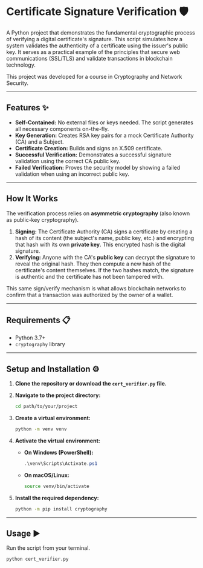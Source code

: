# Certificate Signature Verification 🛡️

A Python project that demonstrates the fundamental cryptographic process of verifying a digital certificate's signature. This script simulates how a system validates the authenticity of a certificate using the issuer's public key. It serves as a practical example of the principles that secure web communications (SSL/TLS) and validate transactions in blockchain technology.

This project was developed for a course in Cryptography and Network Security.

***

## Features ✨

* **Self-Contained:** No external files or keys needed. The script generates all necessary components on-the-fly.
* **Key Generation:** Creates RSA key pairs for a mock Certificate Authority (CA) and a Subject.
* **Certificate Creation:** Builds and signs an X.509 certificate.
* **Successful Verification:** Demonstrates a successful signature validation using the correct CA public key.
* **Failed Verification:** Proves the security model by showing a failed validation when using an incorrect public key.

***

## How It Works

The verification process relies on **asymmetric cryptography** (also known as public-key cryptography).

1.  **Signing:** The Certificate Authority (CA) signs a certificate by creating a hash of its content (the subject's name, public key, etc.) and encrypting that hash with its own **private key**. This encrypted hash is the digital signature.
2.  **Verifying:** Anyone with the CA's **public key** can decrypt the signature to reveal the original hash. They then compute a new hash of the certificate's content themselves. If the two hashes match, the signature is authentic and the certificate has not been tampered with.

This same sign/verify mechanism is what allows blockchain networks to confirm that a transaction was authorized by the owner of a wallet.

***

## Requirements 📋

* Python 3.7+
* `cryptography` library

***

## Setup and Installation ⚙️

1.  **Clone the repository or download the `cert_verifier.py` file.**

2.  **Navigate to the project directory:**
    ```bash
    cd path/to/your/project
    ```

3.  **Create a virtual environment:**
    ```bash
    python -m venv venv
    ```

4.  **Activate the virtual environment:**
    * **On Windows (PowerShell):**
        ```powershell
        .\venv\Scripts\Activate.ps1
        ```
    * **On macOS/Linux:**
        ```bash
        source venv/bin/activate
        ```

5.  **Install the required dependency:**
    ```bash
    python -m pip install cryptography
    ```

***

## Usage ▶️

Run the script from your terminal.

```bash
python cert_verifier.py
